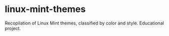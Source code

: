 # linux-mint-themes
Recopilation of Linux Mint themes, classified by color and style. Educational project.
